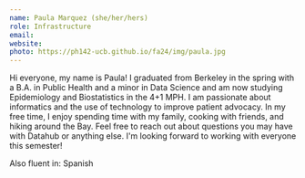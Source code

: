 ```yaml
---
name: Paula Marquez (she/her/hers)
role: Infrastructure
email: 
website: 
photo: https://ph142-ucb.github.io/fa24/img/paula.jpg
---
```


Hi everyone, my name is Paula! I graduated from Berkeley in the spring with a B.A. in Public Health and a minor in Data Science and am now studying Epidemiology and Biostatistics in the 4+1 MPH. I am passionate about informatics and the use of technology to improve patient advocacy. In my free time, I enjoy spending time with my family, cooking with friends, and hiking around the Bay. Feel free to reach out about questions you may have with Datahub or anything else. I'm looking forward to working with everyone this semester! 

Also fluent in: Spanish 